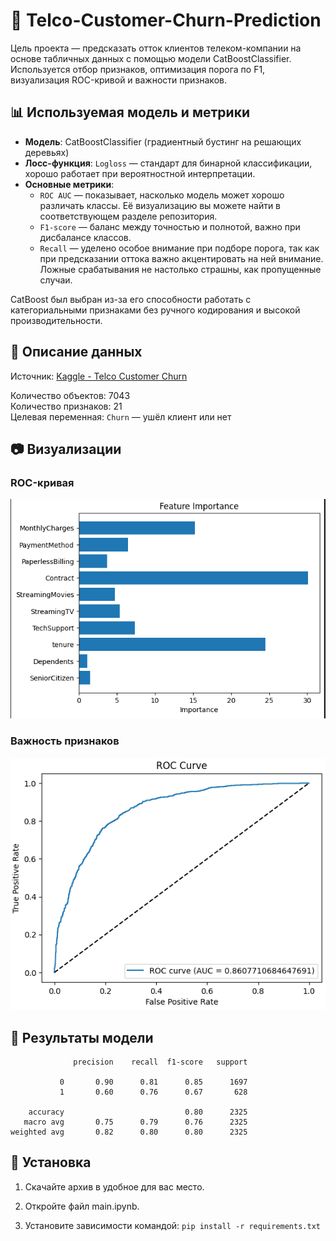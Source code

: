 # 🧠 Telco-Customer-Churn-Prediction

Цель проекта — предсказать отток клиентов телеком-компании на основе табличных данных с помощью модели CatBoostClassifier. Используется отбор признаков, оптимизация порога по F1, визуализация ROC-кривой и важности признаков.

## 📊 Используемая модель и метрики

- **Модель**: CatBoostClassifier (градиентный бустинг на решающих деревьях)
- **Лосс-функция**: `Logloss` — стандарт для бинарной классификации, хорошо работает при вероятностной интерпретации.
- **Основные метрики**:
  - `ROC AUC` — показывает, насколько модель может хорошо различать классы. Её визуализацию вы можете найти в соответствующем разделе репозитория.
  - `F1-score` — баланс между точностью и полнотой, важно при дисбалансе классов.
  - `Recall` — уделено особое внимание при подборе порога, так как при предсказании оттока важно акцентировать на ней внимание. Ложные срабатывания не настолько страшны, как пропущенные случаи.

CatBoost был выбран из-за его способности работать с категориальными признаками без ручного кодирования и высокой производительности.

## 📁 Описание данных

Источник: [Kaggle - Telco Customer Churn](https://www.kaggle.com/datasets/blastchar/telco-customer-churn)

Количество объектов: 7043  
Количество признаков: 21  
Целевая переменная: `Churn` — ушёл клиент или нет

## 📷 Визуализации

### ROC-кривая  
![ROC Curve](images/roc_curve.png)

### Важность признаков  
![Feature Importance](images/feature_importance.png)

## 📌 Результаты модели

```text
              precision    recall  f1-score   support

           0       0.90      0.81      0.85      1697
           1       0.60      0.76      0.67       628

    accuracy                           0.80      2325
   macro avg       0.75      0.79      0.76      2325
weighted avg       0.82      0.80      0.80      2325
```
## 🧰 Установка
1) Скачайте архив в удобное для вас место.

2) Откройте файл main.ipynb.

3) Установите зависимости командой:
  ```pip install -r requirements.txt```

